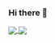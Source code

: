 ### Hi there 👋

<a href="https://github.com/anuraghazra/github-readme-stats">
  <img align="center" src="https://github-readme-stats.vercel.app/api?username=alexcasalboni&show_icons=true&theme=gruvbox&custom_title=Alex%27s%20GitHub%20Stats&include_all_commits=true&hide_rank=true" />
</a>


<a href="https://github.com/alexcasalboni/aws-lambda-power-tuning">
  <img align="center" src="https://github-readme-stats.vercel.app/api/pin/?username=alexcasalboni&repo=aws-lambda-power-tuning&theme=gruvbox" />
</a>


<!--
**alexcasalboni/alexcasalboni** is a ✨ _special_ ✨ repository because its `README.md` (this file) appears on your GitHub profile.

Here are some ideas to get you started:

- 🔭 I’m currently working on ...
- 🌱 I’m currently learning ...
- 👯 I’m looking to collaborate on ...
- 🤔 I’m looking for help with ...
- 💬 Ask me about ...
- 📫 How to reach me: ...
- 😄 Pronouns: ...
- ⚡ Fun fact: ...
-->
